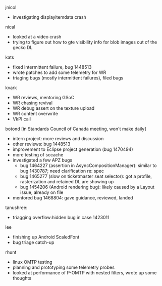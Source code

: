 jnicol
  * investigating displayitemdata crash

nical
  * looked at a video crash
  * trying to figure out how to gte visibility info for blob images out of the gecko DL

kats
  * fixed intermittent failure, bug 1448513
  * wrote patches to add some telemetry for WR
  * triaging bugs (mostly intermittent failures), filed bugs

kvark
  * WR reviews, mentoring GSoC
  * WR chasing revival
  * WR debug assert on the texture upload
  * WR content overwrite
  * VkPI call

botond [in Standards Council of Canada meeting, won't make daily]
  * intern project: more reviews and discussion 
  * other reviews: bug 1448513 
  * improvement to Eclipse project generation (bug 1470494) 
  * more testing of sccache 
  * investigated a few APZ bugs 
    * bug 1464227 (assertion in AsyncCompositionManager): similar to bug 1430787; need clarification re: spec 
    * bug 1465277 (slow on ticketmaster seat selector): got a profile, rasterization and retained DL are showing up 
    * bug 1454206 (Android rendering bug): likely caused by a Layout issue, already on file 
  * mentored bug 1468804: gave guidance, reviewed, landed

tanushree:
  * triagging overflow:hidden bug in case 1423011

lee
  * finishing up Android ScaledFont
  * bug triage catch-up

rhunt
  * linux OMTP testing
  * planning and prototyping some telemetry probes
  * looked at performance of P-OMTP with nested filters, wrote up some thoughts
